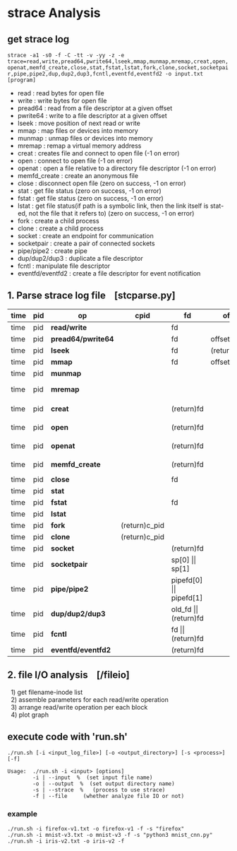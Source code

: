 # strace Analysis

## get strace log
`strace -a1 -s0 -f -C -tt -v -yy -z -e trace=read,write,pread64,pwrite64,lseek,mmap,munmap,mremap,creat,open,openat,memfd_create,close,stat,fstat,lstat,fork,clone,socket,socketpair,pipe,pipe2,dup,dup2,dup3,fcntl,eventfd,eventfd2 -o input.txt [program]`
* read : read bytes for open file<br>
* write : write bytes for open file<br>
* pread64 : read from a file descriptor at a given offset<br>
* pwrite64 : write to a file descriptor at a given offset<br>
* lseek : move position of next read or write<br>
* mmap : map files or devices into memory<br>
* munmap : unmap files or devices into memory<br>
* mremap : remap a virtual memory address<br>
* creat : creates file and connect to open file (-1 on error)<br>
* open : connect to open file (-1 on error)<br>
* openat : open a file relative to a directory file descriptor (-1 on error)<br>
* memfd_create : create an anonymous file<br>
* close : disconnect open file (zero on success, -1 on error)<br>
* stat : get file status (zero on success, -1 on error)<br>
* fstat : get file status (zero on success, -1 on error)<br>
* lstat : get file status(if path is a symbolic link, then the link itself is stat-ed, not the file that it refers to) (zero on success, -1 on error)<br>
* fork : create a child process<br>
* clone : create a child process<br>
* socket : create an endpoint for communication<br>
* socketpair : create a pair of connected sockets<br>
* pipe/pipe2 : create pipe<br>
* dup/dup2/dup3 : duplicate a file descriptor<br>
* fcntl : manipulate file descriptor<br>
* eventfd/eventfd2 : create a file descriptor for event notification<br>

## 1. Parse strace log file &nbsp;&nbsp; [stcparse.py]
**time** | **pid** | **op** | **cpid** | **fd** | **offset** | **flag** | **length** | **mem\_addr** | **filename** | **inode**
---- | ---- | ---- | ---- | ---- | ---- | ---- | ---- | ---- | ---- | ----
time | pid | **read/write** | | fd | | | (return)count | | `<filename>` | |
time | pid | **pread64/pwrite64** | | fd | offset (pos) | | (return)count | | `<filename>` | |
time | pid | **lseek** | | fd | (return)offset | origin | offset | | `<filename>` |
time | pid | **mmap** | | fd | offset | | length | (return)addr | `<filename>` |
time | pid | **munmap** | | | | | length | addr | |
time | pid | **mremap** | | | | | new\_len | old\_addr \|\| (return)new\_addr | |
time | pid | **creat** | | (return)fd | | | | | \*pathname=>`<filename>` |
time | pid | **open** | | (return)fd | | flags | | | \*filename=>`<filename>` |
time | pid | **openat** | | (return)fd | | flags | | | \*pathname=>`<filename>` |
time | pid | **memfd_create** | | (return)fd | | flags | | | \*name =>`<filename>`| |
time | pid | **close** | | fd | | | | | `<filename>` | |
time | pid | **stat** | | | | | st\_size | | \*path | st\_ino |
time | pid | **fstat** | | fd | | | st\_size | | `<filename>` | st\_ino |
time | pid | **lstat** | | | | | st\_size | | \*path | st\_ino |
time | pid | **fork** | (return)c\_pid | | | | | | | |
time | pid | **clone** | (return)c\_pid | | | flags | | | | |
time | pid | **socket** | | (return)fd | | | | | `<socket>` | |
time | pid | **socketpair** | | sp[0] \|\| sp[1] | | | | | `<socket1>`\|\|`<socket2>` | |
time | pid | **pipe/pipe2** | | pipefd[0] \|\| pipefd[1] | | | | | `<pipe1>`\|\|`<pipe2>` | |
time | pid | **dup/dup2/dup3** | | old_fd \|\| (return)fd | | | | | `<filename1>`\|\|`<filename2>` | |
time | pid | **fcntl** | | fd \|\| (return)fd | | flags | | | `<filename1>`\|\|`<filename2>` | |
time | pid | **eventfd/eventfd2** | | (return)fd | | | initval | | `<filename>` | |

## 2. file I/O analysis &nbsp;&nbsp; [/fileio]
&nbsp;&nbsp;1) get filename-inode list<br>
&nbsp;&nbsp;2) assemble parameters for each read/write operation<br>
&nbsp;&nbsp;3) arrange read/write operation per each block<br>
&nbsp;&nbsp;4) plot graph<br>

## execute code with 'run.sh'
`./run.sh [-i <input_log_file>] [-o <output_directory>] [-s <process>] [-f]`

```
Usage:  ./run.sh -i <input> [options]
        -i | --input  %  (set input file name)
        -o | --output  %  (set output directory name)
        -s | --strace  %   (process to use strace)
        -f | --file     (whether analyze file IO or not)
```
### example
`./run.sh -i firefox-v1.txt -o firefox-v1 -f -s "firefox"` <br>
`./run.sh -i mnist-v3.txt -o mnist-v3 -f -s "python3 mnist_cnn.py"` <br>
`./run.sh -i iris-v2.txt -o iris-v2 -f`
